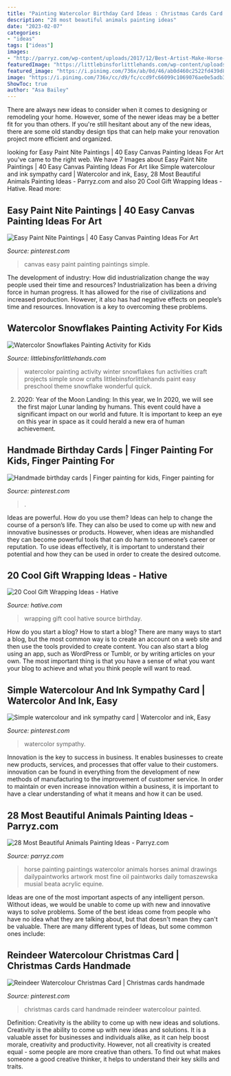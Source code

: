 ```yaml
---
title: "Painting Watercolor Birthday Card Ideas : Christmas Cards Card Handmade Reindeer Watercolour Painted"
description: "28 most beautiful animals painting ideas"
date: "2023-02-07"
categories:
- "ideas"
tags: ["ideas"]
images:
- "http://parryz.com/wp-content/uploads/2017/12/Best-Artist-Make-Horse-Painting-525x700.jpg"
featuredImage: "https://littlebinsforlittlehands.com/wp-content/uploads/2014/12/Watercolor-Snowflakes-Winter-painting-activity-680x952.jpg"
featured_image: "https://i.pinimg.com/736x/ab/0d/46/ab0d460c2522fd439d8519e91505227f.jpg"
image: "https://i.pinimg.com/736x/cc/d9/fc/ccd9fc66099c1069076ae0e5adb312db.jpg"
ShowToc: true
author: "Asa Bailey"
---
```



There are always new ideas to consider when it comes to designing or remodeling your home. However, some of the newer ideas may be a better fit for you than others. If you're still hesitant about any of the new ideas, there are some old standby design tips that can help make your renovation project more efficient and organized.

	

		
looking for Easy Paint Nite Paintings | 40 Easy Canvas Painting Ideas For Art you've came to the right web. We have 7 Images about Easy Paint Nite Paintings | 40 Easy Canvas Painting Ideas For Art like Simple watercolour and ink sympathy card | Watercolor and ink, Easy, 28 Most Beautiful Animals Painting Ideas - Parryz.com and also 20 Cool Gift Wrapping Ideas - Hative. Read more:
		
    
## Easy Paint Nite Paintings | 40 Easy Canvas Painting Ideas For Art

<img loading=lazy src="https://i.pinimg.com/736x/ab/0d/46/ab0d460c2522fd439d8519e91505227f.jpg" onerror="this.onerror=null;this.src='https://tse2.mm.bing.net/th?id=OIP.kiqhG3nhIJnsqTNH2iVxNAHaLt&amp;pid=15.1';" alt="Easy Paint Nite Paintings | 40 Easy Canvas Painting Ideas For Art">

_Source: pinterest.com_

>canvas easy paint painting paintings simple. 

	

The development of industry: How did industrialization change the way people used their time and resources?
Industrialization has been a driving force in human progress. It has allowed for the rise of civilizations and increased production. However, it also has had negative effects on people’s time and resources. Innovation is a key to overcoming these problems.

    
## Watercolor Snowflakes Painting Activity For Kids

<img loading=lazy src="https://littlebinsforlittlehands.com/wp-content/uploads/2014/12/Watercolor-Snowflakes-Winter-painting-activity-680x952.jpg" onerror="this.onerror=null;this.src='https://tse2.mm.bing.net/th?id=OIP.vSQEeCie4VKkcOL-YTgKNAHaKX&amp;pid=15.1';" alt="Watercolor Snowflakes Painting Activity for Kids">

_Source: littlebinsforlittlehands.com_

>watercolor painting activity winter snowflakes fun activities craft projects simple snow crafts littlebinsforlittlehands paint easy preschool theme snowflake wonderful quick. 

	

2) 2020: Year of the Moon Landing: In this year, we
In 2020, we will see the first major Lunar landing by humans. This event could have a significant impact on our world and future. It is important to keep an eye on this year in space as it could herald a new era of human achievement.

    
## Handmade Birthday Cards | Finger Painting For Kids, Finger Painting For

<img loading=lazy src="https://i.pinimg.com/originals/e1/59/c9/e159c9e5098af941d05136731c753522.jpg" onerror="this.onerror=null;this.src='https://tse1.mm.bing.net/th?id=OIP.uZ_fMTcneS-xgCXoWcmh0AHaJ4&amp;pid=15.1';" alt="Handmade birthday cards | Finger painting for kids, Finger painting for">

_Source: pinterest.com_

>. 

	

Ideas are powerful. How do you use them?
Ideas can help to change the course of a person’s life. They can also be used to come up with new and innovative businesses or products. However, when ideas are mishandled they can become powerful tools that can do harm to someone’s career or reputation. To use ideas effectively, it is important to understand their potential and how they can be used in order to create the desired outcome.

    
## 20 Cool Gift Wrapping Ideas - Hative

<img loading=lazy src="https://hative.com/wp-content/uploads/2014/10/gift-wrapping-ideas/4-cool-gift-wrapping-ideas.jpg" onerror="this.onerror=null;this.src='https://tse3.mm.bing.net/th?id=OIP.DM290G5GGwFg2ZJmXLjxnAHaLH&amp;pid=15.1';" alt="20 Cool Gift Wrapping Ideas - Hative">

_Source: hative.com_

>wrapping gift cool hative source birthday. 

	

How do you start a blog?
How to start a blog? There are many ways to start a blog, but the most common way is to create an account on a web site and then use the tools provided to create content. You can also start a blog using an app, such as WordPress or Tumblr, or by writing articles on your own. The most important thing is that you have a sense of what you want your blog to achieve and what you think people will want to read.

    
## Simple Watercolour And Ink Sympathy Card | Watercolor And Ink, Easy

<img loading=lazy src="https://i.pinimg.com/736x/cc/d9/fc/ccd9fc66099c1069076ae0e5adb312db.jpg" onerror="this.onerror=null;this.src='https://tse3.mm.bing.net/th?id=OIP.azP2WJRrGdSX_oQM7FpuIAHaJ3&amp;pid=15.1';" alt="Simple watercolour and ink sympathy card | Watercolor and ink, Easy">

_Source: pinterest.com_

>watercolor sympathy. 

	

Innovation is the key to success in business. It enables businesses to create new products, services, and processes that offer value to their customers. innovation can be found in everything from the development of new methods of manufacturing to the improvement of customer service. In order to maintain or even increase innovation within a business, it is important to have a clear understanding of what it means and how it can be used.

    
## 28 Most Beautiful Animals Painting Ideas - Parryz.com

<img loading=lazy src="http://parryz.com/wp-content/uploads/2017/12/Best-Artist-Make-Horse-Painting-525x700.jpg" onerror="this.onerror=null;this.src='https://tse1.mm.bing.net/th?id=OIP.D-int2-UTg2bdefUsloSPQHaJ4&amp;pid=15.1';" alt="28 Most Beautiful Animals Painting Ideas - Parryz.com">

_Source: parryz.com_

>horse painting paintings watercolor animals horses animal drawings dailypaintworks artwork most fine oil paintworks daily tomaszewska musial beata acrylic equine. 

	

Ideas are one of the most important aspects of any intelligent person. Without ideas, we would be unable to come up with new and innovative ways to solve problems. Some of the best ideas come from people who have no idea what they are talking about, but that doesn't mean they can't be valuable. There are many different types of Ideas, but some common ones include:

    
## Reindeer Watercolour Christmas Card | Christmas Cards Handmade

<img loading=lazy src="https://i.pinimg.com/736x/61/99/ea/6199ea33c37818e9cb59dcc0dfd74533.jpg" onerror="this.onerror=null;this.src='https://tse3.mm.bing.net/th?id=OIP.z12_OvbkpD0QSefT04ffIwHaKg&amp;pid=15.1';" alt="Reindeer Watercolour Christmas Card | Christmas cards handmade">

_Source: pinterest.com_

>christmas cards card handmade reindeer watercolour painted. 

	

Definition: Creativity is the ability to come up with new ideas and solutions.
Creativity is the ability to come up with new ideas and solutions. It is a valuable asset for businesses and individuals alike, as it can help boost morale, creativity and productivity. However, not all creativity is created equal - some people are more creative than others. To find out what makes someone a good creative thinker, it helps to understand their key skills and traits.

